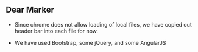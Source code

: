 ## Dear Marker

- Since chrome does not allow loading of local files, we have copied out header bar into each file for now.

- We have used Bootstrap, some jQuery, and some AngularJS

